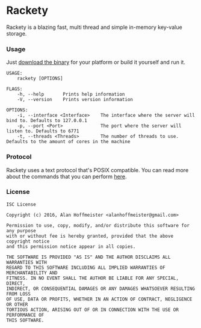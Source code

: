 # Rackety

Rackety is a blazing fast, multi thread and simple in-memory key-value storage.

### Usage

Just [download the binary](https://github.com/alanhoff/rackety/releases) for your platform or build it yourself and run it.

```text
USAGE:
    rackety [OPTIONS]

FLAGS:
    -h, --help       Prints help information
    -V, --version    Prints version information

OPTIONS:
    -i, --interface <Interface>    The interface where the server will bind to. Defaults to 127.0.0.1
    -p, --port <Port>              The port where the server will listen to. Defaults to 6771
    -t, --threads <Threads>        The number of threads to use. Defaults to the amount of cores in the machine
```

### Protocol

Rackety uses a text protocol that's POSIX compatible. You can read more about
the commands that you can perform [here](docs/protocol.md).

### License

```text
ISC License

Copyright (c) 2016, Alan Hoffmeister <alanhoffmeister@gmail.com>

Permission to use, copy, modify, and/or distribute this software for any purpose
with or without fee is hereby granted, provided that the above copyright notice
and this permission notice appear in all copies.

THE SOFTWARE IS PROVIDED "AS IS" AND THE AUTHOR DISCLAIMS ALL WARRANTIES WITH
REGARD TO THIS SOFTWARE INCLUDING ALL IMPLIED WARRANTIES OF MERCHANTABILITY AND
FITNESS. IN NO EVENT SHALL THE AUTHOR BE LIABLE FOR ANY SPECIAL, DIRECT,
INDIRECT, OR CONSEQUENTIAL DAMAGES OR ANY DAMAGES WHATSOEVER RESULTING FROM LOSS
OF USE, DATA OR PROFITS, WHETHER IN AN ACTION OF CONTRACT, NEGLIGENCE OR OTHER
TORTIOUS ACTION, ARISING OUT OF OR IN CONNECTION WITH THE USE OR PERFORMANCE OF
THIS SOFTWARE.
```
